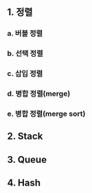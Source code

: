 ## 1. 정렬
###   a. 버블 정렬
###   b. 선택 정렬
###   c. 삽입 정렬
###   d. 병합 정렬(merge)
###   e. 병합 정렬(merge sort)
## 2. Stack
## 3. Queue
## 4. Hash

